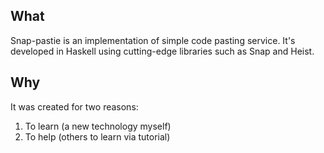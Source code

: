 ## What
Snap-pastie is an implementation of simple code pasting service. It's developed in Haskell using cutting-edge libraries such as Snap and Heist.

## Why
It was created for two reasons:

1. To learn (a new technology myself)
2. To help (others to learn via tutorial)